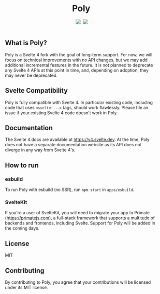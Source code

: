 <div align="center">
<h1>Poly</h1>
&nbsp;<a href="https://npmjs.com/poly"><img src="https://img.shields.io/badge/npm%20install%20poly-4e9057?style=for-the-badge"></a>
&nbsp;<a href="https://discord.gg/RSg4NNwM4f"><img src="https://img.shields.io/discord/1256590312177012806?style=for-the-badge&label=chat&logoColor=fff&color=5865f2"></a>
</div>
<br>

## What is Poly?

Poly is a Svelte 4 fork with the goal of long-term support. For now, we will
focus on technical improvements with no API changes, but we may add additional
incremental features in the future. It is not planned to deprecate any Svelte 4
APIs at this point in time, and, depending on adoption, they may never be
deprecated.

## Svelte Compatibility

Poly is fully compatible with Svelte 4. In particular existing code, including
code that uses `<svelte:...>` tags, should work flawlessly. Please file an 
issue if your existing Svelte 4 code doesn't work in Poly.

## Documentation

The Svelte 4 docs are available at https://v4.svelte.dev. At the time, Poly does
not have a separate documentation website as its API does not diverge in any way
from Svelte 4's.

## How to run

### esbuild

To run Poly with esbuild (no SSR), run `npm start` in `apps/esbuild`.

### SvelteKit

If you're a user of SvelteKit, you will need to migrate your app to Primate
(https://primatejs.com), a full-stack framework that supports a multitude of
backends and frontends, including Svelte. Support for Poly will be added in the
coming days.

## License

MIT

## Contributing

By contributing to Poly, you agree that your contributions will be licensed
under its MIT license.

